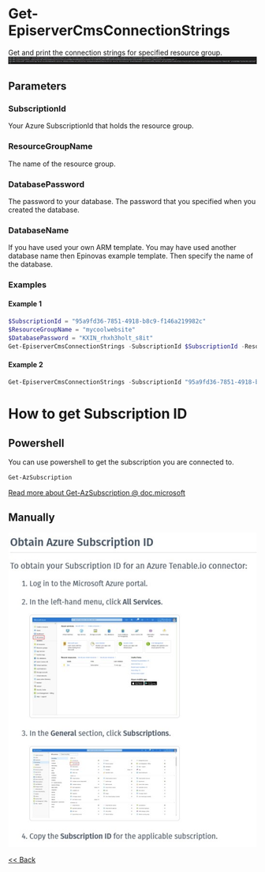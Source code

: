 # Get-EpiserverCmsConnectionStrings
Get and print the connection strings for specified resource group.  
![Example of connection strings for a resource group](ConnectionStringsResult.jpg)  
## Parameters
### SubscriptionId
Your Azure SubscriptionId that holds the resource group.

### ResourceGroupName
The name of the resource group.

### DatabasePassword
The password to your database. The password that you specified when you created the database.

### DatabaseName
If you have used your own ARM template. You may have used another database name then Epinovas example template. Then specify the name of the database.

### Examples
#### Example 1
```powershell
$SubscriptionId = "95a9fd36-7851-4918-b8c9-f146a219982c"
$ResourceGroupName = "mycoolwebsite"
$DatabasePassword = "KXIN_rhxh3holt_s8it"
Get-EpiserverCmsConnectionStrings -SubscriptionId $SubscriptionId -ResourceGroupName $ResourceGroupName -DatabasePassword $DatabasePassword
```

#### Example 2
```powershell
Get-EpiserverCmsConnectionStrings -SubscriptionId "95a9fd36-7851-4918-b8c9-f146a219982c" -ResourceGroupName "mycoolwebsite" -DatabasePassword "KXIN_rhxh3holt_s8it"
```

# How to get Subscription ID
## Powershell
You can use powershell to get the subscription you are connected to.  
```powershell
Get-AzSubscription
```
[Read more about Get-AzSubscription @ doc.microsoft](https://docs.microsoft.com/en-us/powershell/module/az.accounts/get-azsubscription?view=azps-5.6.0)
## Manually
![Obtain Azure Subscription ID](ObtainAzureSubscriptionID.jpg)  

[<< Back](/README.md)
